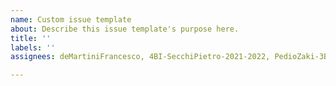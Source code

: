 ```yaml
---
name: Custom issue template
about: Describe this issue template's purpose here.
title: ''
labels: ''
assignees: deMartiniFrancesco, 4BI-SecchiPietro-2021-2022, PedioZaki-3BI-2020-2021

---
```




